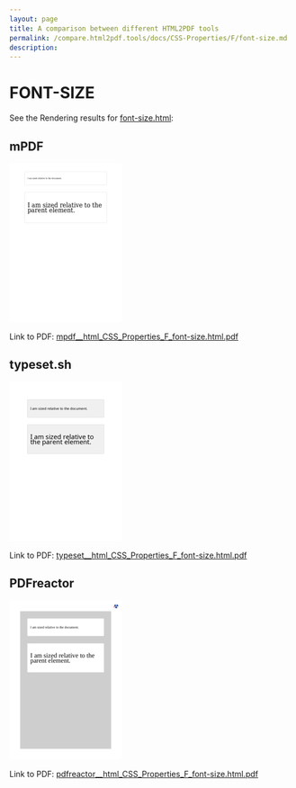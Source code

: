 ```yaml
---
layout: page
title: A comparison between different HTML2PDF tools
permalink: /compare.html2pdf.tools/docs/CSS-Properties/F/font-size.md
description: 
---
```


# FONT-SIZE

See the Rendering results for [font-size.html](/html/CSS%20Properties/F/font-size.html):

## mPDF
![](mpdf__html_CSS_Properties_F_font-size.html.png) 

Link to PDF: [mpdf__html_CSS_Properties_F_font-size.html.pdf](mpdf__html_CSS_Properties_F_font-size.html.pdf)

## typeset.sh
![](typeset__html_CSS_Properties_F_font-size.html.png) 

Link to PDF: [typeset__html_CSS_Properties_F_font-size.html.pdf](typeset__html_CSS_Properties_F_font-size.html.pdf)

## PDFreactor
![](pdfreactor__html_CSS_Properties_F_font-size.html.png) 

Link to PDF: [pdfreactor__html_CSS_Properties_F_font-size.html.pdf](pdfreactor__html_CSS_Properties_F_font-size.html.pdf)

